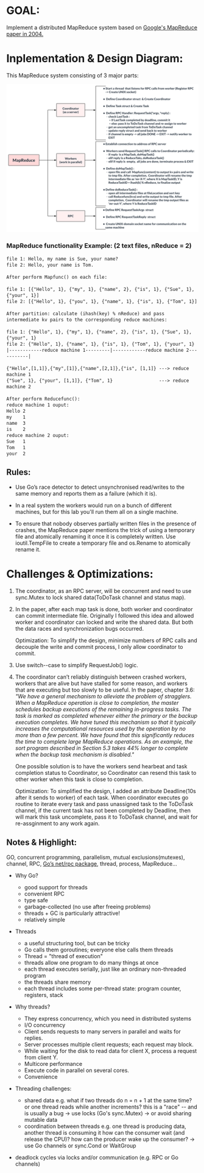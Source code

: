 # GOAL:
Implement a distributed MapReduce system based on [Google's MapReduce paper in 2004.](http://static.googleusercontent.com/media/research.google.com/en//archive/mapreduce-osdi04.pdf)


# Inplementation & Design Diagram:
This MapReduce system consisting of 3 major parts:

![Design Diagram](./design.svg)


### MapReduce functionality Example: (2 text files, nReduce = 2)

    file 1: Hello, my name is Sue, your name?
    file 2: Hello, your name is Tom.

    After perform Mapfunc() on each file:

    file 1: [{"Hello", 1}, {"my", 1}, {"name", 2}, {"is", 1}, {"Sue", 1}, {"your", 1}]
    file 2: [{"Hello", 1}, {"you", 1}, {"name", 1}, {"is", 1}, {"Tom", 1}]

    After partition: calculate (ihash(key) % nReduce) and pass intermediate kv pairs to the corresponding reduce machines:

    file 1: {"Hello", 1}, {"my", 1}, {"name", 2}, {"is", 1}, {"Sue", 1}, {"your", 1}
    file 2: {"Hello", 1}, {"name", 1}, {"is", 1}, {"Tom", 1}, {"your", 1}
    |------------reduce machine 1---------|------------reduce machine 2-----------| 

    {"Hello",[1,1]},{"my",[1]},{"name",[2,1]},{"is", [1,1]} ---> reduce machine 1
    {"Sue", 1}, {"your", [1,1]}, {"Tom", 1}                 ---> reduce machine 2

    After perform Reducefunc():
    reduce machine 1 ouput: 
    Hello 2
    my    1
    name  3
    is    2
    reduce machine 2 ouput: 
    Sue   1
    Tom   1
    your  2

## Rules:
- Use Go’s race detector to detect unsynchronised read/writes to the same memory and reports them as a failure (which it is).

- In a real system the workers would run on a bunch of different machines, but for this lab you'll run them all on a single machine.

- To ensure that nobody observes partially written files in the presence of crashes, the MapReduce paper mentions the trick of using a temporary file and atomically renaming it once it is completely written. Use ioutil.TempFile to create a temporary file and os.Rename to atomically rename it.

# Challenges & Optimizations:

1. The coordinator, as an RPC server, will be concurrent and need to use sync.Mutex to lock shared data(ToDoTask channel and status map).

2. In the paper, after each map task is done, both worker and coordinator can commit intermediate file. Originally I followed this idea and allowed worker and coordinator can locked and write the shared data. But both the data races and synchronization bugs occurred. 

    Optimization: To simplify the design, minimize numbers of RPC calls and decouple the write and commit process, I only allow coordinator to commit.

3. Use switch--case to simplify RequestJob() logic.

4. The coordinator can’t reliably distinguish between crashed workers, workers that are alive but have stalled for some reason, and workers that are executing but too slowly to be useful. In the paper, chapter 3.6: 
    <i>"We have a general mechanism to alleviate the problem of stragglers. When a MapReduce operation is close to completion, the master schedules backup executions of the remaining in-progress tasks. The task is marked as completed whenever either the primary or the backup execution completes. We have tuned this mechanism so that it typically increases the computational resources
    used by the operation by no more than a few percent. We have found that this significantly reduces the time to complete large MapReduce operations. As an example, the sort program described in Section 5.3 takes 44%
    longer to complete when the backup task mechanism is
    disabled." </i>

    One possible solution is to have the workers send hearbeat and task completion status to Coordinator, so Coordinator can resend this task to other worker when this task is close to completion. 

    Optimization: To simplified the design, I added an attribute Deadline(10s after it sends to worker) of each task. When coordinator executes go routine to iterate every task and pass unassigned task to the ToDoTask channel, if the current task has not been completed by Deadline, then will mark this task uncomplete, pass it to ToDoTask channel, and wait for re-assginment to any work again.


## Notes & Highlight:
GO, concurrent programming, parallelism, mutual exclusions(mutexes), channel, RPC, [Go’s net/rpc package](https://ops.tips/gists/example-go-rpc-client-and-server/), thread, process, MapReduce...

- Why Go?
  - good support for threads
  - convenient RPC
  - type safe
  - garbage-collected (no use after freeing problems)
  - threads + GC is particularly attractive!
  - relatively simple

- Threads
  - a useful structuring tool, but can be tricky
  - Go calls them goroutines; everyone else calls them threads
  - Thread = "thread of execution"
  - threads allow one program to do many things at once
  - each thread executes serially, just like an ordinary non-threaded program
  - the threads share memory
  - each thread includes some per-thread state: program counter, registers, stack

- Why threads?
  - They express concurrency, which you need in distributed systems
  - I/O concurrency
  - Client sends requests to many servers in parallel and waits for replies.
  - Server processes multiple client requests; each request may block.
  - While waiting for the disk to read data for client X, process a request from client Y.
  - Multicore performance
  - Execute code in parallel on several cores.
  - Convenience

- Threading challenges:
  - shared data 
    e.g. what if two threads do n = n + 1 at the same time?
      or one thread reads while another increments?
    this is a "race" -- and is usually a bug
    -> use locks (Go's sync.Mutex)
    -> or avoid sharing mutable data
  - coordination between threads
    e.g. one thread is producing data, another thread is consuming it
      how can the consumer wait (and release the CPU)?
      how can the producer wake up the consumer?
    -> use Go channels or sync.Cond or WaitGroup
 -  deadlock
    cycles via locks and/or communication (e.g. RPC or Go channels)
